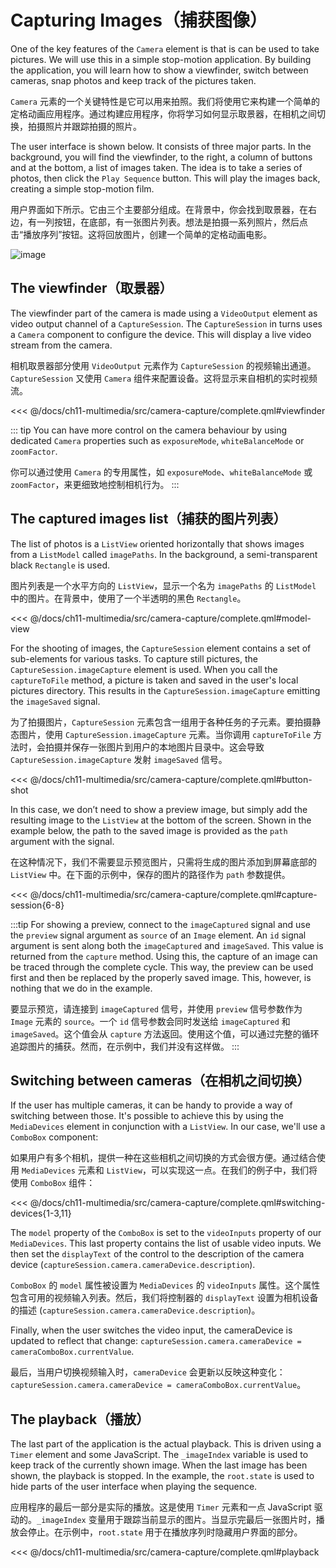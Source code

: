# Capturing Images（捕获图像）

One of the key features of the `Camera` element is that is can be used to take pictures. We will use this in a simple stop-motion application. By building the application, you will learn how to show a viewfinder, switch between cameras, snap photos and keep track of the pictures taken.

`Camera` 元素的一个关键特性是它可以用来拍照。我们将使用它来构建一个简单的定格动画应用程序。通过构建应用程序，你将学习如何显示取景器，在相机之间切换，拍摄照片并跟踪拍摄的照片。

The user interface is shown below. It consists of three major parts. In the background, you will find the viewfinder, to the right, a column of buttons and at the bottom, a list of images taken. The idea is to take a series of photos, then click the `Play Sequence` button. This will play the images back, creating a simple stop-motion film.

用户界面如下所示。它由三个主要部分组成。在背景中，你会找到取景器，在右边，有一列按钮，在底部，有一张图片列表。想法是拍摄一系列照片，然后点击“播放序列”按钮。这将回放图片，创建一个简单的定格动画电影。

![image](./assets/camera-ui.png)

## The viewfinder（取景器）

The viewfinder part of the camera is made using a `VideoOutput` element as video output channel of a `CaptureSession`. The `CaptureSession` in turns uses a `Camera` component to configure the device. This will display a live video stream from the camera.

相机取景器部分使用 `VideoOutput` 元素作为 `CaptureSession` 的视频输出通道。`CaptureSession` 又使用 `Camera` 组件来配置设备。这将显示来自相机的实时视频流。


<<< @/docs/ch11-multimedia/src/camera-capture/complete.qml#viewfinder

::: tip
You can have more control on the camera behaviour by using dedicated `Camera` properties such as `exposureMode`, `whiteBalanceMode` or `zoomFactor`.

你可以通过使用 `Camera` 的专用属性，如 `exposureMode`、`whiteBalanceMode` 或 `zoomFactor`，来更细致地控制相机行为。
:::

## The captured images list（捕获的图片列表）

The list of photos is a `ListView` oriented horizontally that shows images from a `ListModel` called `imagePaths`. In the background, a semi-transparent black `Rectangle` is used.

图片列表是一个水平方向的 `ListView`，显示一个名为 `imagePaths` 的 `ListModel` 中的图片。在背景中，使用了一个半透明的黑色 `Rectangle`。

<<< @/docs/ch11-multimedia/src/camera-capture/complete.qml#model-view

For the shooting of images, the `CaptureSession` element contains a set of sub-elements for various tasks. To capture still pictures, the `CaptureSession.imageCapture` element is used. When you call the `captureToFile` method, a picture is taken and saved in the user's local pictures directory. This results in the `CaptureSession.imageCapture` emitting the `imageSaved` signal.

为了拍摄图片，`CaptureSession` 元素包含一组用于各种任务的子元素。要拍摄静态图片，使用 `CaptureSession.imageCapture` 元素。当你调用 `captureToFile` 方法时，会拍摄并保存一张图片到用户的本地图片目录中。这会导致 `CaptureSession.imageCapture` 发射 `imageSaved` 信号。


<<< @/docs/ch11-multimedia/src/camera-capture/complete.qml#button-shot

In this case, we don’t need to show a preview image, but simply add the resulting image to the `ListView` at the bottom of the screen. Shown in the example below, the path to the saved image is provided as the `path` argument with the signal.

在这种情况下，我们不需要显示预览图片，只需将生成的图片添加到屏幕底部的 `ListView` 中。在下面的示例中，保存的图片的路径作为 `path` 参数提供。


<<< @/docs/ch11-multimedia/src/camera-capture/complete.qml#capture-session{6-8}


:::tip
For showing a preview, connect to the `imageCaptured` signal and use the `preview` signal argument as `source` of an `Image` element. An `id` signal argument is sent along both the `imageCaptured` and `imageSaved`. This value is returned from the `capture` method. Using this, the capture of an image can be traced through the complete cycle. This way, the preview can be used first and then be replaced by the properly saved image. This, however, is nothing that we do in the example.

要显示预览，请连接到 `imageCaptured` 信号，并使用 `preview` 信号参数作为 `Image` 元素的 `source`。一个 `id` 信号参数会同时发送给 `imageCaptured` 和 `imageSaved`。这个值会从 `capture` 方法返回。使用这个值，可以通过完整的循环追踪图片的捕获。然而，在示例中，我们并没有这样做。
:::

## Switching between cameras（在相机之间切换）

If the user has multiple cameras, it can be handy to provide a way of switching between those. It's possible to achieve this by using the `MediaDevices` element in conjunction with a `ListView`. In our case, we'll use a `ComboBox` component:

如果用户有多个相机，提供一种在这些相机之间切换的方式会很方便。通过结合使用 `MediaDevices` 元素和 `ListView`，可以实现这一点。在我们的例子中，我们将使用 `ComboBox` 组件：

<<< @/docs/ch11-multimedia/src/camera-capture/complete.qml#switching-devices{1-3,11}

The `model` property of the `ComboBox` is set to the `videoInputs` property of our `MediaDevices`. This last property contains the list of usable video inputs. We then set the `displayText` of the control to the description of the camera device (`captureSession.camera.cameraDevice.description`).

`ComboBox` 的 `model` 属性被设置为 `MediaDevices` 的 `videoInputs` 属性。这个属性包含可用的视频输入列表。然后，我们将控制器的 `displayText` 设置为相机设备的描述 (`captureSession.camera.cameraDevice.description`)。


Finally, when the user switches the video input, the cameraDevice is updated to reflect that change: `captureSession.camera.cameraDevice = cameraComboBox.currentValue`.

最后，当用户切换视频输入时，`cameraDevice` 会更新以反映这种变化：`captureSession.camera.cameraDevice = cameraComboBox.currentValue`。

## The playback（播放）

The last part of the application is the actual playback. This is driven using a `Timer` element and some JavaScript. The `_imageIndex` variable is used to keep track of the currently shown image. When the last image has been shown, the playback is stopped. In the example, the `root.state` is used to hide parts of the user interface when playing the sequence.

应用程序的最后一部分是实际的播放。这是使用 `Timer` 元素和一点 JavaScript 驱动的。`_imageIndex` 变量用于跟踪当前显示的图片。当显示完最后一张图片时，播放会停止。在示例中，`root.state` 用于在播放序列时隐藏用户界面的部分。

<<< @/docs/ch11-multimedia/src/camera-capture/complete.qml#playback
